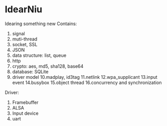 # IdearNiu
Idearing something new
Contains:
1. signal
2. muti-thread
3. socket, SSL
4. JSON
5. data structure: list, queue
6. http
7. crypto: aes, md5, sha128, base64
8. database: SQLite
9. driver model
10.madplay, id3tag
11.netlink
12.wpa_supplicant
13.input event
14.busybox
15.object thread
16.concurrency and synchronization


Driver:
1. Framebuffer
2. ALSA
3. Input device
4. uart

